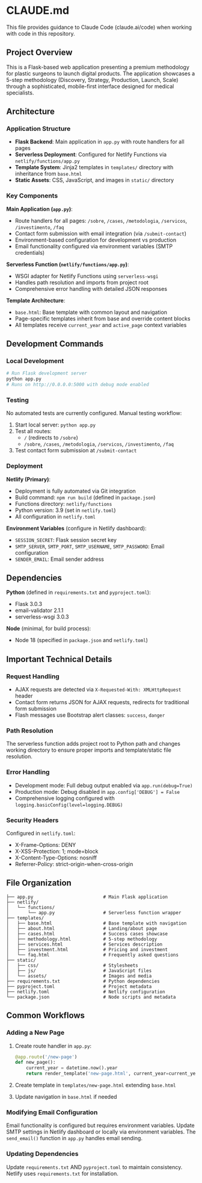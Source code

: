 # CLAUDE.md

This file provides guidance to Claude Code (claude.ai/code) when working with code in this repository.

## Project Overview

This is a Flask-based web application presenting a premium methodology for plastic surgeons to launch digital products. The application showcases a 5-step methodology (Discovery, Strategy, Production, Launch, Scale) through a sophisticated, mobile-first interface designed for medical specialists.

## Architecture

### Application Structure

- **Flask Backend**: Main application in `app.py` with route handlers for all pages
- **Serverless Deployment**: Configured for Netlify Functions via `netlify/functions/app.py`
- **Template System**: Jinja2 templates in `templates/` directory with inheritance from `base.html`
- **Static Assets**: CSS, JavaScript, and images in `static/` directory

### Key Components

**Main Application (`app.py`)**:
- Route handlers for all pages: `/sobre`, `/cases`, `/metodologia`, `/servicos`, `/investimento`, `/faq`
- Contact form submission with email integration (via `/submit-contact`)
- Environment-based configuration for development vs production
- Email functionality configured via environment variables (SMTP credentials)

**Serverless Function (`netlify/functions/app.py`)**:
- WSGI adapter for Netlify Functions using `serverless-wsgi`
- Handles path resolution and imports from project root
- Comprehensive error handling with detailed JSON responses

**Template Architecture**:
- `base.html`: Base template with common layout and navigation
- Page-specific templates inherit from base and override content blocks
- All templates receive `current_year` and `active_page` context variables

## Development Commands

### Local Development

```bash
# Run Flask development server
python app.py
# Runs on http://0.0.0.0:5000 with debug mode enabled
```

### Testing

No automated tests are currently configured. Manual testing workflow:

1. Start local server: `python app.py`
2. Test all routes:
   - `/` (redirects to `/sobre`)
   - `/sobre`, `/cases`, `/metodologia`, `/servicos`, `/investimento`, `/faq`
3. Test contact form submission at `/submit-contact`

### Deployment

**Netlify (Primary)**:
- Deployment is fully automated via Git integration
- Build command: `npm run build` (defined in `package.json`)
- Functions directory: `netlify/functions`
- Python version: 3.9 (set in `netlify.toml`)
- All configuration in `netlify.toml`

**Environment Variables** (configure in Netlify dashboard):
- `SESSION_SECRET`: Flask session secret key
- `SMTP_SERVER`, `SMTP_PORT`, `SMTP_USERNAME`, `SMTP_PASSWORD`: Email configuration
- `SENDER_EMAIL`: Email sender address

## Dependencies

**Python** (defined in `requirements.txt` and `pyproject.toml`):
- Flask 3.0.3
- email-validator 2.1.1
- serverless-wsgi 3.0.3

**Node** (minimal, for build process):
- Node 18 (specified in `package.json` and `netlify.toml`)

## Important Technical Details

### Request Handling

- AJAX requests are detected via `X-Requested-With: XMLHttpRequest` header
- Contact form returns JSON for AJAX requests, redirects for traditional form submission
- Flash messages use Bootstrap alert classes: `success`, `danger`

### Path Resolution

The serverless function adds project root to Python path and changes working directory to ensure proper imports and template/static file resolution.

### Error Handling

- Development mode: Full debug output enabled via `app.run(debug=True)`
- Production mode: Debug disabled in `app.config['DEBUG'] = False`
- Comprehensive logging configured with `logging.basicConfig(level=logging.DEBUG)`

### Security Headers

Configured in `netlify.toml`:
- X-Frame-Options: DENY
- X-XSS-Protection: 1; mode=block
- X-Content-Type-Options: nosniff
- Referrer-Policy: strict-origin-when-cross-origin

## File Organization

```
├── app.py                          # Main Flask application
├── netlify/
│   └── functions/
│       └── app.py                  # Serverless function wrapper
├── templates/
│   ├── base.html                   # Base template with navigation
│   ├── about.html                  # Landing/about page
│   ├── cases.html                  # Success cases showcase
│   ├── methodology.html            # 5-step methodology
│   ├── services.html               # Services description
│   ├── investment.html             # Pricing and investment
│   └── faq.html                    # Frequently asked questions
├── static/
│   ├── css/                        # Stylesheets
│   ├── js/                         # JavaScript files
│   └── assets/                     # Images and media
├── requirements.txt                # Python dependencies
├── pyproject.toml                  # Project metadata
├── netlify.toml                    # Netlify configuration
└── package.json                    # Node scripts and metadata
```

## Common Workflows

### Adding a New Page

1. Create route handler in `app.py`:
   ```python
   @app.route('/new-page')
   def new_page():
       current_year = datetime.now().year
       return render_template('new-page.html', current_year=current_year, active_page='new-page')
   ```

2. Create template in `templates/new-page.html` extending `base.html`

3. Update navigation in `base.html` if needed

### Modifying Email Configuration

Email functionality is configured but requires environment variables. Update SMTP settings in Netlify dashboard or locally via environment variables. The `send_email()` function in `app.py` handles email sending.

### Updating Dependencies

Update `requirements.txt` AND `pyproject.toml` to maintain consistency. Netlify uses `requirements.txt` for installation.
